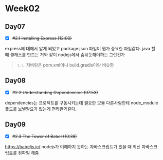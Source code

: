 # Week02

## Day07
- [x] ~~#2.1 Installing Express (12:00)~~

express에 대해서 알게 되었고 
package.json 파일이 뭔가 중요한 파일같다.
java 할때 클래스를 만드는 거와 같이 nodejs에서 숨쉬듯해야하는 그런건가
> ㄴㄴ 자바랑은 pom.xml이나 build.gradle이랑 비슷함

## Day08
- [x] ~~#2.2 Understanding Dependencies (07:53)~~

dependencies는 프로젝트를 구동시키는데 필요한 모듈
다른사람한테 node_module폴도를 보낼필요가 없는게 편리한거같다.

## Day09
- [x] ~~#2.3 The Tower of Babel (10:38)~~

https://babeljs.io/ nodejs가 이해하지 못하는 자바스크립트가 있을 때 최신 자바스크립트를 컴파일 해줌 









